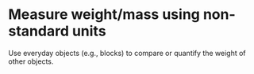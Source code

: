 # Measure weight/mass using non-standard units

Use everyday objects (e.g., blocks) to compare or quantify the weight of other objects.
